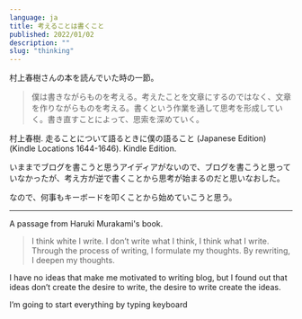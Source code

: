 ```yaml
---
language: ja
title: 考えることは書くこと
published: 2022/01/02 
description: ""
slug: "thinking"
---
```


村上春樹さんの本を読んでいた時の一節。

> 僕は書きながらものを考える。考えたことを文章にするのではなく、文章を作りながらものを考える。書くという作業を通して思考を形成していく。書き直すことによって、思索を深めていく。

村上春樹. 走ることについて語るときに僕の語ること (Japanese Edition) (Kindle Locations 1644-1646). Kindle Edition.

>

いままでブログを書こうと思うアイディアがないので、ブログを書こうと思っていなかったが、考え方が逆で書くことから思考が始まるのだと思いなおした。

なので、何事もキーボードを叩くことから始めていこうと思う。

---

A passage from Haruki Murakami's book.

> I think white I write. I don’t write what I think, I think what I write. Through the process of writing, I formulate my thoughts. By rewriting, I deepen my thoughts.

I have no ideas that make me motivated to writing blog, but I found out that ideas don’t create the desire to write, the desire to write create the ideas.

I’m going to start everything by typing keyboard
